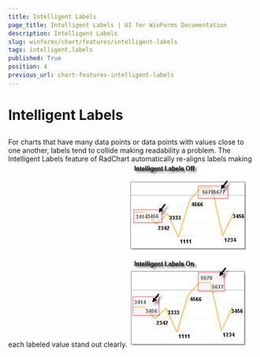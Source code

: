 ```yaml
---
title: Intelligent Labels
page_title: Intelligent Labels | UI for WinForms Documentation
description: Intelligent Labels
slug: winforms/chart/features/intelligent-labels
tags: intelligent,labels
published: True
position: 4
previous_url: chart-features-intelligent-labels
---
```


# Intelligent Labels



## 

For charts that have many data points or data points with values close to one another, labels tend to collide making readability a problem. The Intelligent Labels feature of RadChart automatically re-aligns labels making each labeled value stand out clearly.![chart-features-intelligent-labels 001](images/chart-features-intelligent-labels001.png)
